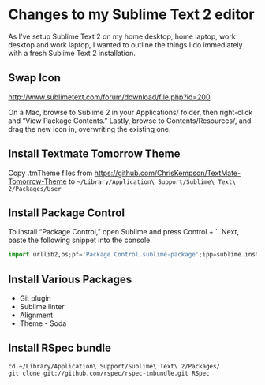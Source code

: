 # Changes to my Sublime Text 2 editor

As I've setup Sublime Text 2 on my home desktop, home laptop, work desktop and work laptop, I wanted to outline the things 
I do immediately with a fresh Sublime Text 2 installation.

## Swap Icon

http://www.sublimetext.com/forum/download/file.php?id=200

On a Mac, browse to Sublime 2 in your Applications/ folder, then right-click and “View Package Contents.” Lastly, browse to Contents/Resources/, and drag the new icon in, overwriting the existing one. 

## Install Textmate Tomorrow Theme

Copy .tmTheme files from https://github.com/ChrisKempson/TextMate-Tomorrow-Theme to `~/Library/Application\ Support/Sublime\ Text\ 2/Packages/User`

## Install Package Control

To install “Package Control,” open Sublime and press Control + `. Next, paste the following snippet into the console.

```python  
import urllib2,os;pf='Package Control.sublime-package';ipp=sublime.installed_packages_path();os.makedirs(ipp) if not os.path.exists(ipp) else None;open(os.path.join(ipp,pf),'wb').write(urllib2.urlopen('http://sublime.wbond.net/'+pf.replace(' ','%20')).read())
```

## Install Various Packages

* Git plugin
* Sublime linter
* Alignment
* Theme - Soda

## Install RSpec bundle

```
cd ~/Library/Application\ Support/Sublime\ Text\ 2/Packages/
git clone git://github.com/rspec/rspec-tmbundle.git RSpec
```